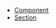 - [Component](https://github.com/Gmulti/delipress-builders/tree/master/src/application/builder/components/OptionsPreview/Container/Component)
- [Section](https://github.com/Gmulti/delipress-builders/tree/master/src/application/builder/components/OptionsPreview/Container/Section)
